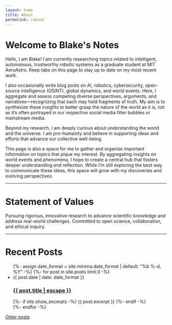 ```yaml
---
layout: home
title: About
permalink: /about
---
```

# Welcome to Blake's Notes

Hello, I am Blake! I am currently researching topics related to intelligent, autonomous, trustworthy robotic systems as a graduate student at MIT AeroAstro. Keep tabs on this page to stay up to date on my most recent work.

I also occasionally write blog posts on AI, robotics, cybersecurity, open-source intelligence (OSINT), global dynamics, and world events. Here, I aggregate and assess competing diverse perspectives, arguments, and narratives—recognizing that each may hold fragments of truth. My aim is to synthesize these insights to better grasp the nature of the world as it is, not as it’s often portrayed in our respective social media filter bubbles or mainstream media.

Beyond my research, I am deeply curious about understanding the world and the universe. I am pro-humanity and believe in supporting ideas and efforts that advance our collective well-being.

This page is also a space for me to gather and organize important information on topics that pique my interest. By aggregating insights on world events and phenomena, I hope to create a central hub that fosters deeper understanding and reflection. While I’m still exploring the best way to communicate these ideas, this space will grow with my discoveries and evolving perspectives.

<hr>

# Statement of Values
Pursuing rigorous, innovative research to advance scientific knowledge and address real-world challenges. Committed to open science, collaboration, and ethical inquiry.

<hr>

# Recent Posts
<ul class="post-list">
    {%- assign date_format = site.minima.date_format | default: "%b %-d, %Y" -%}
    {%- for post in site.posts limit:3 -%}
        <li>
            <span class="post-meta">{{ post.date | date: date_format }}</span>
            <h3>
            <a class="post-link" href="{{ post.url | relative_url }}">
                {{ post.title | escape }}
            </a>
            </h3>
            {%- if site.show_excerpts -%}
            {{ post.excerpt }}
            {%- endif -%}
        </li>
    {%- endfor -%}
</ul>

<a href="/posts" class="older-posts-link">Older posts</a>

